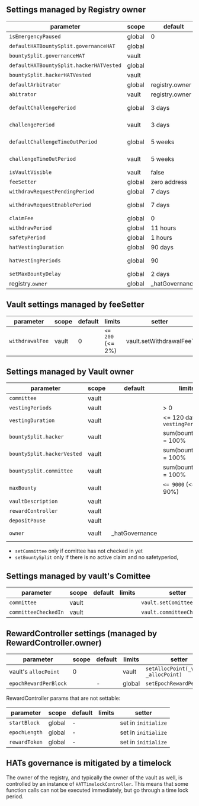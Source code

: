 
## Settings managed by Registry owner
| parameter  | scope| default | limits  |  setter | 
|-|-|-|-|-|
|`isEmergencyPaused`|global|0 | - |`setEmergencyPaused`|
|`defaultHATBountySplit.governanceHAT`|global ||  |`registry.setDefaultHATBountySplit`
|`bountySplit.governanceHAT`|vault || |`vault.setHATBountySplit`
|`defaultHATBountySplit.hackerHATVested`|global|| |`registry.setDefaultHATBountySplit`
|`bountySplit.hackerHATVested`|vault || |`vault.setHATBountySplit`
|`defaultArbitrator`|global|registry.owner| | `registry.setDefaulttArbitrator`
|`abitrator`|vault|registry.owner| |  `vault.setArbitrator`
|`defaultChallengePeriod`|global| 3 days | >= 1 days, <= 5 days |  `registry.setDefaultChallengePeriod`
|`challengePeriod`|vault|3 days | >= 1 days, <= 5 days |`vault.setChallengePeriod`
|`defaultChallengeTimeOutPeriod`|global| 5 weeks | >= 2 days, <= 85 days|  `registry.setDefaultChallengeTimeOutPeriod`
|`challengeTimeOutPeriod`|vault| 5 weeks | >= 2 days, <= 85 days|`vault.setChallengeTimeOutPeriod`
|`isVaultVisible`|vault| false ||`setVaultVisibility(_vault, _visible)`
|`feeSetter`|global|zero address| |`setFeeSetter`
|`withdrawRequestPendingPeriod`|global|7 days | <= 90 days|`setWithdrawRequestParams`
|`withdrawRequestEnablePeriod`|global|7 days |>= 6 hours, <= 100 days|`setWithdrawRequestParams`
|`claimFee`|global|0 | - |`setClaimFee`|
|`withdrawPeriod`|global|11 hours | >= 1 hours |`setWithdrawSafetyPeriod`
|`safetyPeriod`|global|1 hours | <= 6 hours|`setWithdrawSafetyPeriod`
|`hatVestingDuration`|global|90 days | < 180 days |  `setHatVestingParams`
|`hatVestingPeriods`|global| 90 | > 0, <= hatVestingDuration |  `setHatVestingParams`
|`setMaxBountyDelay`| global|2 days |>= 2 days|`setMaxBountyDelay`
|registry.`owner`| global| _hatGovernance | || `transferOwnership`, `renounceOwnership` 


## Vault settings managed by feeSetter

| parameter|scope|default|limits|setter| 
|-|-|-|-|-|
|`withdrawalFee`|vault|0| `<= 200` (<= 2%) |vault.setWithdrawalFee`

## Settings managed by Vault owner

|parameter|scope|default|limits|setter| 
|-|-|-|-|-|
|`committee`|vault|| | `setComittee` | if committee has not checked in yet
|`vestingPeriods`|vault|| > 0|`setVestingParams` 
|`vestingDuration`|vault||<= 120 days, `< vestingPeriods`|  `setVestingParams`
|`bountySplit.hacker`|vault| | sum(bountysplit) = 100%|`setBountySplit` 
|`bountySplit.hackerVested`|vault| |sum(bountysplit) = 100% |`setBountySplit` 
|`bountySplit.committee`|vault || sum(bountysplit) = 100%| `setBountySplit`
|`maxBounty`|vault || `<= 9000` (<= 90%)|`setPendingMaxBounty`, `setMaxBounty` 
|`vaultDescription`|vault || | `setVaultDescription` | only an event
|`rewardController`|vault || | `setRewardController`
|`depositPause`|vault || |  `setDepositPause`
|`owner`|vault|_hatGovernance | |  `transferOwnership`, `renounceOwnership`  


-  `setCommittee` only if comittee has not checked in yet 
-  `setBountySplit` only if there is no active claim and no safetyperiod, 


## Settings managed by vault's Comittee
|parameter|scope|default|limits|setter| 
|-|-|-|-|-|
|`committee`|vault| || `vault.setComittee`
|`committeeCheckedIn`|vault| || `vault.committeeCheckin()`

## RewardController settings (managed by RewardController.owner)
|parameter|scope|default|limits|setter| 
|-|-|-|-|-|
|vault's `allocPoint` | 0 | |vault| `setAllocPoint(_vault, _allocPoint)`
|`epochRewardPerBlock`| | - |global | `setEpochRewardPerBlock`|

RewardController params that are not settable:

|parameter|scope|default|limits|setter| 
|-|-|-|-|-|
|`startBlock`|global | - | | set in `initialize` | 
|`epochLength`|global | - || set in `initialize`|
|`rewardToken`|global | - || set in `initialize`|

## HATs governance is mitigated by a timelock

The owner of the registry, and typically the owner of the vault as well, is controlled by an instance of `HATTimelockController`. This means that some function calls can not be executed immediately, but go through a time lock period.


